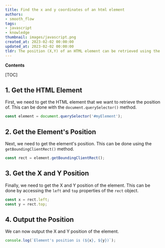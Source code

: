 ```yaml
---
title: Find the x and y coordinates of an html element
authors:
- smooth_flow
tags:
- javascript
- knowledge
thumbnail: images/javascript.png
created_at: 2023-02-02 00:00:00
updated_at: 2023-02-02 00:00:00
tldr: The position (X,Y) of an HTML element can be retrieved using the element`s getBoundingClientRect() method.
---
```


**Contents**

[TOC]

## 1. Get the HTML Element

First, we need to get the HTML element that we want to retrieve the position of. This can be done with the `document.querySelector()` method.

```js
const element = document.querySelector('#myElement');
```

## 2. Get the Element's Position

Next, we need to get the element's position. This can be done using the `getBoundingClientRect()` method.

```js
const rect = element.getBoundingClientRect();
```

## 3. Get the X and Y Position

Finally, we need to get the X and Y position of the element. This can be done by accessing the `left` and `top` properties of the `rect` object.

```js
const x = rect.left;
const y = rect.top;
```

## 4. Output the Position

We can now output the X and Y position of the element.

```js
console.log(`Element's position is (${x}, ${y})`);
```
